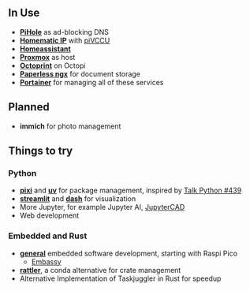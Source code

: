 <link rel="stylesheet" href="https://cdnjs.cloudflare.com/ajax/libs/font-awesome/4.7.0/css/font-awesome.min.css">

## In Use
 
<div class="grid cards" markdown>

- <a class="fa fa-server fa-lg" href="https://pihole.lan"></a> [__PiHole__](https://pi-hole.net/) as ad-blocking DNS
- <a class="fa fa-battery-4 fa-lg" href="https://homematic.lan"></a> [__Homematic IP__](https://homematic-ip.com/de) with [piVCCU](https://github.com/alexreinert/piVCCU)
- <a class="fa fa-home fa-lg" href="https://homeassistant.lan"></a> [__Homeassistant__](https://homeassistant.io)
- <a class="fa fa-server fa-lg" href="https://proxmox.lan"></a> [__Proxmox__](https://www.proxmox.com/de/) as host
- <a class="fa fa-server fa-lg" href="https://octopi.lan"></a> [__Octoprint__](https://octoprint.org/) on Octopi
- <a class="fa fa-paperclip fa-lg" href="https://paperless.lan"></a>  [__Paperless ngx__](https://docs.paperless-ngx.com/) for document storage
- <a class="fa fa-ship fa-lg" href="https://portainer.lan"></a> [__Portainer__](https://www.portainer.io/) for managing all of these services

</div>

## Planned

<div class="grid cards" markdown>

- <i class="fa fa-camera-retro fa-lg"></i> __immich__ for photo management 

## Things to try

### Python
<div class="grid cards" markdown>

- <i class="fa fa-window-restore fa-lg"></i> [__pixi__](https://pixi.sh/latest/) and [__uv__](https://github.com/astral-sh/uv) for package management, inspired by [Talk Python #439](https://talkpython.fm/episodes/show/439/pixi-a-fast-package-manager)
- <i class="fa fa-bar-chart fa-lg"></i>  [__streamlit__](https://streamlit.io/) and [__dash__](https://dash.plotly.com/) for visualization
- More Jupyter, for example Jupyter AI, [JupyterCAD](https://jupytercad.readthedocs.io/en/latest/index.html)
- Web development

### Embedded and Rust

<div class="grid cards" markdown>

- <i class="fa fa-microchip fa-lg"></i> [__general__](#) embedded software development, starting with Raspi Pico
  - [Embassy](https://github.com/embassy-rs/embassy)
- <i class="fa fa-user-circle fa-lg"></i> [__rattler__](#), a conda alternative for crate management
- Alternative Implementation of Taskjuggler in Rust for speedup
</div>
